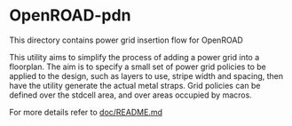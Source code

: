 # OpenROAD-pdn

This directory contains power grid insertion flow for OpenROAD

This utility aims to simplify the process of adding a power grid into a floorplan. 
The aim is to specify a small set of power grid policies to be applied to the design, such as layers to use,
stripe width and spacing, then have the utility generate the actual metal straps. Grid policies can be defined
over the stdcell area, and over areas occupied by macros.

For more details refer to [doc/README.md](doc/README.md)
